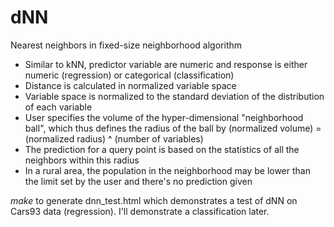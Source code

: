 # dNN
Nearest neighbors in fixed-size neighborhood algorithm

* Similar to kNN, predictor variable are numeric and response is either numeric (regression) or categorical (classification)
* Distance is calculated in normalized variable space
* Variable space is normalized to the standard deviation of the distribution of each variable
* User specifies the volume of the hyper-dimensional "neighborhood ball", which thus defines the radius of the ball by (normalized volume) = (normalized radius) ^ (number of variables)
* The prediction for a query point is based on the statistics of all the neighbors within this radius
* In a rural area, the population in the neighborhood may be lower than the limit set by the user and there's no prediction given

_make_ to generate dnn_test.html which demonstrates a test of dNN on Cars93 data (regression).
I'll demonstrate a classification later.
